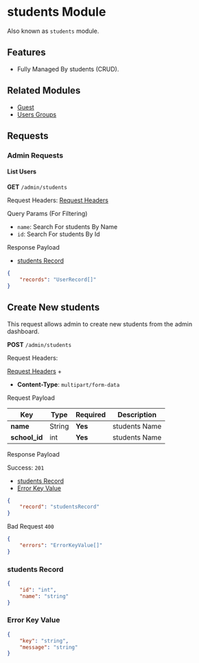 # students Module

Also known as `students` module.

## Features

-   Fully Managed By students (CRUD).

## Related Modules

-   [Guest](./../../Guests/docs/README.md)
-   [Users Groups](./users-groups.md)

## Requests

### Admin Requests

#### List Users

**GET** `/admin/students`

Request Headers: [Request Headers](#request-headers)

Query Params (For Filtering)

-   `name`: Search For students By Name
-   `id`: Search For students By Id

Response Payload

-   [students Record](#students-record)

```json
{
    "records": "UserRecord[]"
}
```

## Create New students

This request allows admin to create new students from the admin dashboard.

**POST** `/admin/students`

Request Headers:

[Request Headers](#request-headers) +

-   **Content-Type**: `multipart/form-data`

Request Payload

| Key           | Type   | Required | Description   |
| ------------- | ------ | -------- | ------------- |
| **name**      | String | **Yes**  | students Name |
| **school_id** | int    | **Yes**  | students Name |

Response Payload

Success: `201`

-   [students Record](#students-record)
-   [Error Key Value](#error-key-value)

```json
{
    "record": "studentsRecord"
}
```

Bad Request `400`

```json
{
    "errors": "ErrorKeyValue[]"
}
```

### students Record

```json
{
    "id": "int",
    "name": "string"
}
```

### Error Key Value

```json
{
    "key": "string",
    "message": "string"
}
```
